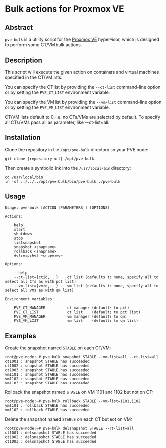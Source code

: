 # Bulk actions for Proxmox VE

## Abstract

`pve-bulk` is a utility script for the [Proxmox VE](https://www.proxmox.com) hypervisor, which is designed to perform some CT/VM bulk actions.

## Description

This script will execute the given action on containers and virtual machines specified in the CT/VM lists.

You can specify the CT list by providing the `--ct-list` command-line option or by setting the `PVE_CT_LIST` environment variable.

You can specify the VM list by providing the `--vm-list` command-line option or by setting the `PVE_VM_LIST` environment variable.

CT/VM lists default to 0, i.e. no CTs/VMs are selected by default. To specify all CTs/VMs pass all as parameter, like --ct-list=all.

## Installation

Clone the repository in the `/opt/pve-bulk` directory on your PVE node:

```
git clone {repository-url} /opt/pve-bulk
```

Then create a symbolic link into the `/usr/local/bin` directory:

```
cd /usr/local/bin
ln -sf ../../../opt/pve-bulk/bin/pve-bulk ./pve-bulk
```

## Usage

```
Usage: pve-bulk [ACTION [PARAMETERS]] [OPTIONS]

Actions:

    help
    start
    shutdown
    stop
    listsnapshot
    snapshot <snapname>
    rollback <snapname>
    delsnapshot <snapname>

Options:

    --help
    --ct-list={ctid,...}    ct list (defaults to none, specify all to select all CTs as with pct list)
    --vm-list={vmid,...}    vm list (defaults to none, specify all to select all VMs as with qm list)

Environment variables:

    PVE_CT_MANAGER          ct manager (defaults to pct)
    PVE_CT_LIST             ct list    (defaults to pct list)
    PVE_VM_MANAGER          vm manager (defaults to qm)
    PVE_VM_LIST             vm list    (defaults to qm list)

```

## Examples

Create the snapshot named `STABLE` on each CT/VM:

```
root@pve-node:~# pve-bulk snapshot STABLE --vm-list=all --ct-list=all
ct1001 : snapshot STABLE has succeeded
ct1002 : snapshot STABLE has succeeded
ct1003 : snapshot STABLE has succeeded
vm1101 : snapshot STABLE has succeeded
vm1102 : snapshot STABLE has succeeded
vm1103 : snapshot STABLE has succeeded
```

Rollback the snapshot named `STABLE` on VM 1101 and 1102 but not on CT:

```
root@pve-node:~# pve-bulk rollback STABLE --vm-list=1101,1102
vm1101 : rollback STABLE has succeeded
vm1102 : rollback STABLE has succeeded
```

Delete the snapshot named `STABLE` on each CT but not on VM:

```
root@pve-node:~# pve-bulk delsnapshot STABLE --ct-list=all
ct1001 : delsnapshot STABLE has succeeded
ct1002 : delsnapshot STABLE has succeeded
ct1003 : delsnapshot STABLE has succeeded
```
